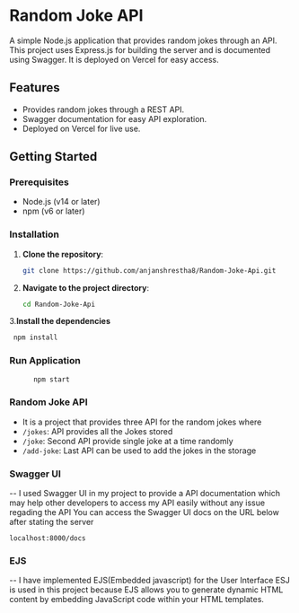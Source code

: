 # Random Joke API

A simple Node.js application that provides random jokes through an API. This project uses Express.js for building the server and is documented using Swagger. It is deployed on Vercel for easy access.

## Features

- Provides random jokes through a REST API.
- Swagger documentation for easy API exploration.
- Deployed on Vercel for live use.

## Getting Started

### Prerequisites

- Node.js (v14 or later)
- npm (v6 or later)

### Installation

1. **Clone the repository**:

   ```bash
   git clone https://github.com/anjanshrestha8/Random-Joke-Api.git

2. **Navigate to the project directory**:

   ```bash
   cd Random-Joke-Api
3.**Install the dependencies**
  
   ```bash
    npm install
  ```
### Run Application 

  ```bash
        npm start
  ```

### Random Joke API

- It is a project that provides three API for the random jokes where
- ```/jokes```: API provides all the Jokes stored
- ```/joke```: Second API provide single joke at a time randomly
- ```/add-joke```: Last API can be used to add the jokes in the storage


### Swagger UI 

-- I used Swagger UI in my project to provide a API documentation which may help other developers to access my API easily without any issue regading the API
You can access the Swagger UI docs on the URL below after stating the server

```localhost:8000/docs```


### EJS 
-- I have implemented EJS(Embedded javascript) for the User Interface ESJ is used in this project because EJS allows you to generate dynamic HTML content by embedding JavaScript code within your HTML templates.
